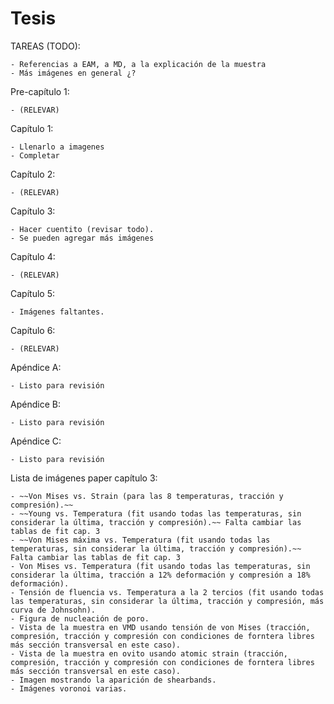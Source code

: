 # Tesis

TAREAS (TODO):

	- Referencias a EAM, a MD, a la explicación de la muestra
	- Más imágenes en general ¿?

Pre-capítulo 1:

	- (RELEVAR)

Capítulo 1:

	- Llenarlo a imagenes
	- Completar

Capítulo 2:

	- (RELEVAR)

Capítulo 3:

	- Hacer cuentito (revisar todo).
	- Se pueden agregar más imágenes

Capítulo 4:

	- (RELEVAR)

Capítulo 5:

	- Imágenes faltantes.

Capítulo 6:

	- (RELEVAR)

Apéndice A:

	- Listo para revisión

Apéndice B:

	- Listo para revisión

Apéndice C:

	- Listo para revisión

Lista de imágenes paper capítulo 3:

	- ~~Von Mises vs. Strain (para las 8 temperaturas, tracción y compresión).~~
	- ~~Young vs. Temperatura (fit usando todas las temperaturas, sin considerar la última, tracción y compresión).~~ Falta cambiar las tablas de fit cap. 3
	- ~~Von Mises máxima vs. Temperatura (fit usando todas las temperaturas, sin considerar la última, tracción y compresión).~~ Falta cambiar las tablas de fit cap. 3
	- Von Mises vs. Temperatura (fit usando todas las temperaturas, sin considerar la última, tracción a 12% deformación y compresión a 18% deformación).
	- Tensión de fluencia vs. Temperatura a la 2 tercios (fit usando todas las temperaturas, sin considerar la última, tracción y compresión, más curva de Johnsohn).
	- Figura de nucleación de poro.
	- Vista de la muestra en VMD usando tensión de von Mises (tracción, compresión, tracción y compresión con condiciones de forntera libres más sección transversal en este caso).
	- Vista de la muestra en ovito usando atomic strain (tracción, compresión, tracción y compresión con condiciones de forntera libres más sección transversal en este caso).
	- Imagen mostrando la aparición de shearbands.
	- Imágenes voronoi varias.
